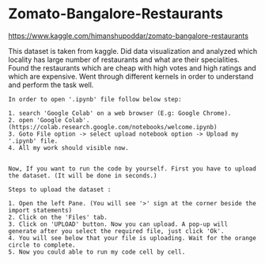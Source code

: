 # Zomato-Bangalore-Restaurants

https://www.kaggle.com/himanshupoddar/zomato-bangalore-restaurants

This dataset is taken from kaggle.
Did data visualization and analyzed which locality has large number of restaurants and what are their specialities. Found the restaurants which are cheap with high votes and high ratings and which are expensive.
Went through different kernels in order to understand and perform the task well.


```
In order to open '.ipynb' file follow below step:

1. search 'Google Colab' on a web browser (E.g: Google Chrome).
2. open 'Google Colab'. (https://colab.research.google.com/notebooks/welcome.ipynb)
3. Goto File option -> select upload notebook option -> Upload my '.ipynb' file. 
4. All my work should visible now.


Now, If you want to run the code by yourself. First you have to upload the dataset. (It will be done in seconds.)

Steps to upload the dataset :

1. Open the left Pane. (You will see '>' sign at the corner beside the import statements)
2. Click on the 'Files' tab.
3. Click on 'UPLOAD' button. Now you can upload. A pop-up will generate after you select the required file, just click 'Ok'.
4. You will see below that your file is uploading. Wait for the orange circle to complete.
5. Now you could able to run my code cell by cell.

```
